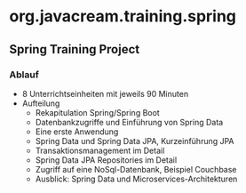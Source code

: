 # org.javacream.training.spring

## Spring Training Project

### Ablauf

  - 8 Unterrichtseinheiten mit jeweils 90 Minuten
  - Aufteilung
    - Rekapitulation Spring/Spring Boot
    - Datenbankzugriffe und Einführung von Spring Data
    - Eine erste Anwendung
    - Spring Data und Spring Data JPA, Kurzeinführung JPA
    - Transaktionsmanagement im Detail
    - Spring Data JPA Repositories im Detail
    - Zugriff auf eine NoSql-Datenbank, Beispiel Couchbase
    - Ausblick: Spring Data und Microservices-Architekturen

